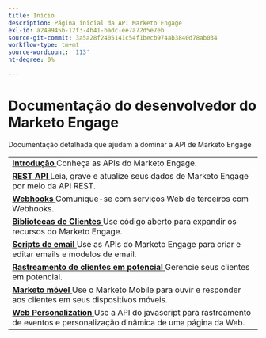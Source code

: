 ```yaml
---
title: Início
description: Página inicial da API Marketo Engage
exl-id: a249945b-12f3-4b41-badc-ee7a72d5e7eb
source-git-commit: 3a5a28f2405141c54f1becb974ab3840d78ab034
workflow-type: tm+mt
source-wordcount: '113'
ht-degree: 0%

---
```


# Documentação do desenvolvedor do Marketo Engage

Documentação detalhada que ajudam a dominar a API de Marketo Engage

<table>
    <tbody>
        <tr>
                <td>
                    <a href="getting-started.md">
                        <strong>Introdução</strong>
                    </a> Conheça as APIs do Marketo Engage.</td>
            </tr>
            <tr>
                    <td>
                        <a href="https://developer.adobe.com/marketo-apis/">
                            <strong>REST API</strong>
                        </a> Leia, grave e atualize seus dados de Marketo Engage por meio da API REST.</td>
                </tr>
                <tr>
                        <td>
                            <a href="webhooks/webhooks.md">
                                <strong>Webhooks</strong>
                            </a> Comunique-se com serviços Web de terceiros com Webhooks.</td>
                    </tr>
                    <tr>
                            <td>
                                <a href="https://github.com/Marketo/Community-Supported-Client-Libraries">
                                    <strong>Bibliotecas de Clientes</strong>
                                </a> Use código aberto para expandir os recursos do Marketo Engage.</td>
                        </tr>
                        <tr>
                                <td>
                                    <a href="email-scripting.md">
                                        <strong>Scripts de email</strong>
                                    </a> Use as APIs do Marketo Engage para criar e editar emails e modelos de email.</td>
                            </tr>
                            <tr>
                                    <td>
                                        <a href="javascript-api/lead-tracking.md">
                                            <strong>Rastreamento de clientes em potencial</strong>
                                        </a> Gerencie seus clientes em potencial.</td>
                                </tr>
                                <tr>
                                        <td>
                                            <a href="mobile/mobile.md">
                                                <strong>Marketo móvel</strong>
                                            </a> Use o Marketo Mobile para ouvir e responder aos clientes em seus dispositivos móveis.</td>
                                    </tr>
                                    <tr>
                                            <td>
                                                <a href="javascript-api/web-personalization.md">
                                                    <strong>Web Personalization</strong>
                                                </a> Use a API do javascript para rastreamento de eventos e personalização dinâmica de uma página da Web.</td>
                                        </tr>
                                    </tbody>
                                </table>
